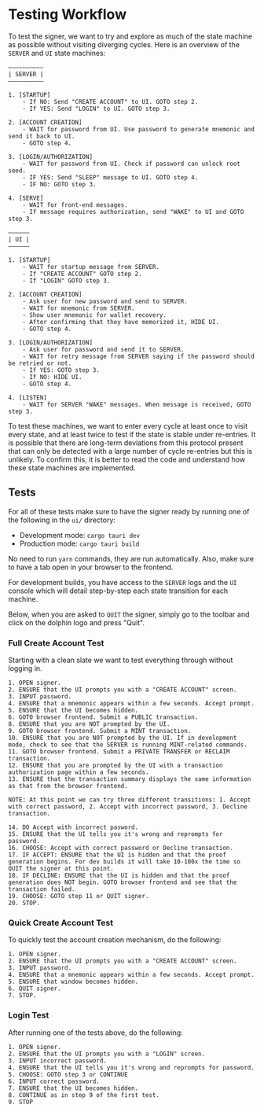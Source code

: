 # Testing Workflow

To test the signer, we want to try and explore as much of the state machine as possible without visiting diverging cycles. Here is an overview of the `SERVER` and `UI` state machines:

```text
——————————
| SERVER |
——————————

1. [STARTUP]
    - If NO: Send "CREATE ACCOUNT" to UI. GOTO step 2.
    - If YES: Send "LOGIN" to UI. GOTO step 3.

2. [ACCOUNT CREATION]
    - WAIT for password from UI. Use password to generate mnemonic and send it back to UI.
    - GOTO step 4.

3. [LOGIN/AUTHORIZATION]
    - WAIT for password from UI. Check if password can unlock root seed.
    - IF YES: Send "SLEEP" message to UI. GOTO step 4.
    - IF NO: GOTO step 3.

4. [SERVE]
    - WAIT for front-end messages.
    - If message requires authorization, send "WAKE" to UI and GOTO step 3.
```

```text
——————
| UI |
——————

1. [STARTUP]
    - WAIT for startup message from SERVER.
    - If "CREATE ACCOUNT" GOTO step 2.
    - If "LOGIN" GOTO step 3.

2. [ACCOUNT CREATION]
    - Ask user for new password and send to SERVER.
    - WAIT for mnemonic from SERVER.
    - Show user mnemonic for wallet recovery.
    - After confirming that they have memorized it, HIDE UI.
    - GOTO step 4.

3. [LOGIN/AUTHORIZATION]
    - Ask user for password and send it to SERVER.
    - WAIT for retry message from SERVER saying if the password should be retried or not.
    - If YES: GOTO step 3.
    - If NO: HIDE UI.
    - GOTO step 4.

4. [LISTEN]
    - WAIT for SERVER "WAKE" messages. When message is received, GOTO step 3.
```

To test these machines, we want to enter every cycle at least once to visit every state, and at least twice to test if the state is stable under re-entries. It is possible that there are long-term deviations from this protocol present that can only be detected with a large number of cycle re-entries but this is unlikely. To confirm this, it is better to read the code and understand how these state machines are implemented. 

## Tests

For all of these tests make sure to have the signer ready by running one of the following in the `ui/` directory:

- Development mode: `cargo tauri dev`
- Production mode: `cargo tauri build`

No need to run `yarn` commands, they are run automatically. Also, make sure to have a tab open in your browser to the frontend.

For development builds, you have access to the `SERVER` logs and the `UI` console which will detail step-by-step each state transition for each machine.

Below, when you are asked to `QUIT` the signer, simply go to the toolbar and click on the dolphin logo and press "Quit".

### Full Create Account Test

Starting with a clean slate we want to test everything through without logging in.

```text
1. OPEN signer.
2. ENSURE that the UI prompts you with a "CREATE ACCOUNT" screen.
3. INPUT password.
4. ENSURE that a mnemonic appears within a few seconds. Accept prompt.
5. ENSURE that the UI becomes hidden.
6. GOTO browser frontend. Submit a PUBLIC transaction.
8. ENSURE that you are NOT prompted by the UI.
9. GOTO browser frontend. Submit a MINT transaction.
10. ENSURE that you are NOT prompted by the UI. If in development mode, check to see that the SERVER is running MINT-related commands.
11. GOTO browser frontend. Submit a PRIVATE TRANSFER or RECLAIM transaction.
12. ENSURE that you are prompted by the UI with a transaction authorization page within a few seconds.
13. ENSURE that the transaction summary displays the same information as that from the browser frontend.

NOTE: At this point we can try three different transitions: 1. Accept with correct password, 2. Accept with incorrect password, 3. Decline transaction.

14. DO Accept with incorrect pasword.
15. ENSURE that the UI tells you it's wrong and reprompts for password.
16. CHOOSE: Accept with correct password or Decline transaction.
17. IF ACCEPT: ENSURE that the UI is hidden and that the proof generation begins. For dev builds it will take 10-100x the time so QUIT the signer at this point.
18. IF DECLINE: ENSURE that the UI is hidden and that the proof generation does NOT begin. GOTO browser frontend and see that the transaction failed.
19. CHOOSE: GOTO step 11 or QUIT signer.
20. STOP.
```

### Quick Create Account Test

To quickly test the account creation mechanism, do the following:

```text
1. OPEN signer.
2. ENSURE that the UI prompts you with a "CREATE ACCOUNT" screen.
3. INPUT password.
4. ENSURE that a mnemonic appears within a few seconds. Accept prompt.
5. ENSURE that window becomes hidden.
6. QUIT signer.
7. STOP.
```

### Login Test

After running one of the tests above, do the following:

```text
1. OPEN signer.
2. ENSURE that the UI prompts you with a "LOGIN" screen.
3. INPUT incorrect password.
4. ENSURE that the UI tells you it's wrong and reprompts for password.
5. CHOOSE: GOTO step 3 or CONTINUE
6. INPUT correct password.
7. ENSURE that the UI becomes hidden.
8. CONTINUE as in step 9 of the first test.
9. STOP
```
